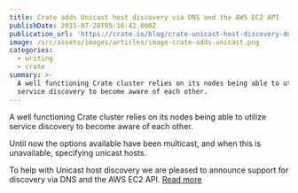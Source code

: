 ```yaml
---
title: Crate adds Unicast host discovery via DNS and the AWS EC2 API
publishDate: 2015-07-28T05:16:42.000Z
publication_url: 'https://crate.io/blog/crate-unicast-host-discovery-dns-aws/'
image: /src/assets/images/articles/image-crate-adds-unicast.png
categories:
  - writing
  - crate
summary: >-
  A well functioning Crate cluster relies on its nodes being able to utilize
  service discovery to become aware of each other.
---
```


A well functioning Crate cluster relies on its nodes being able to utilize service discovery to become aware of each other.

Until now the options available have been multicast, and when this is unavailable, specifying unicast hosts.

To help with Unicast host discovery we are pleased to announce support for discovery via DNS and the AWS EC2 API. [Read more](ttps://crate.io/blog/crate-unicast-host-discovery-dns-aws/)
